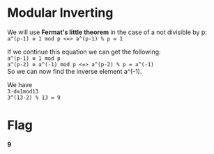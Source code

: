 # Modular Inverting
We will use **Fermat's little theorem** in the case of a not divisible by p:  
`a^(p-1) ≡ 1 mod p <=> a^(p-1) % p = 1`  
  
If we continue this equation we can get the following:  
`a^(p-1) ≡ 1 mod p`  
`a^(p-2) ≡ a^(-1) mod p <=> a^(p-2) % p = a^(-1)`  
So we can now find the inverse element a^(-1).  
  
We have  
`3⋅d≡1mod13`  
`3^(13-2) % 13 = 9`  
# Flag
**9**
